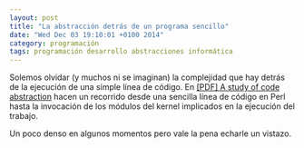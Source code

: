 ```yaml
---
layout: post
title: "La abstracción detrás de un programa sencillo"
date: "Wed Dec 03 19:10:01 +0100 2014"
category: programación
tags: programación desarrollo abstracciones informática
---
```


Solemos olvidar (y muchos ni se imaginan) la complejidad que hay detrás de la ejecución de una simple línea de código. En [[PDF] A study of code abstraction](http://dendory.net/screenshots/abstraction_of_code.pdf) hacen un recorrido desde una sencilla línea de código en Perl hasta la invocación de los módulos del kernel implicados en la ejecución del trabajo.

Un poco denso en algunos momentos pero vale la pena echarle un vistazo.

